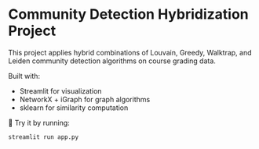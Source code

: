# Community Detection Hybridization Project

This project applies hybrid combinations of Louvain, Greedy, Walktrap, and Leiden community detection algorithms on course grading data.

Built with:
- Streamlit for visualization
- NetworkX + iGraph for graph algorithms
- sklearn for similarity computation

🚀 Try it by running:
```bash
streamlit run app.py
